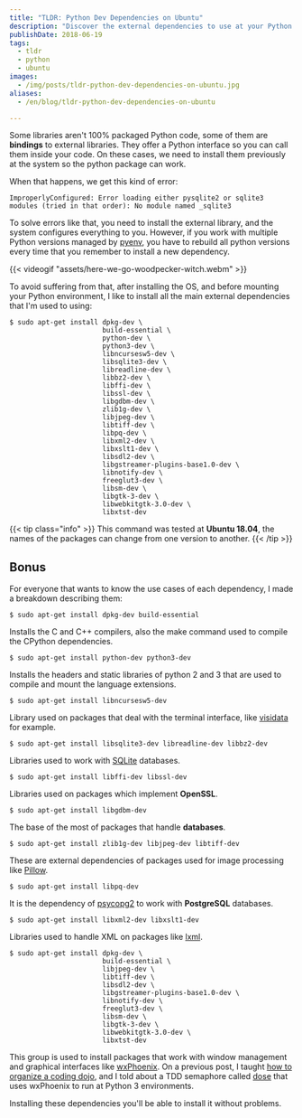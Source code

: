 ```yaml
---
title: "TLDR: Python Dev Dependencies on Ubuntu"
description: "Discover the external dependencies to use at your Python development environment on Ubuntu"
publishDate: 2018-06-19
tags:
  - tldr
  - python
  - ubuntu
images:
  - /img/posts/tldr-python-dev-dependencies-on-ubuntu.jpg
aliases:
  - /en/blog/tldr-python-dev-dependencies-on-ubuntu

---
```


Some libraries aren't 100% packaged Python code, some of them are **bindings** to external libraries. They offer a Python interface so you can call them inside your code. On these cases, we need to install them previously at the system so the python package can work.

When that happens, we get this kind of error:

```console
ImproperlyConfigured: Error loading either pysqlite2 or sqlite3 modules (tried in that order): No module named _sqlite3
```

To solve errors like that, you need to install the external library, and the system configures everything to you. However, if you work with multiple Python versions managed by [pyenv](https://github.com/pyenv/pyenv), you have to rebuild all python versions every time that you remember to install a new dependency.

{{< videogif "assets/here-we-go-woodpecker-witch.webm" >}}

To avoid suffering from that, after installing the OS, and before mounting your Python environment, I like to install all the main external dependencies that I'm used to using:

```console
$ sudo apt-get install dpkg-dev \
                       build-essential \
                       python-dev \
                       python3-dev \
                       libncursesw5-dev \
                       libsqlite3-dev \
                       libreadline-dev \
                       libbz2-dev \
                       libffi-dev \
                       libssl-dev \
                       libgdbm-dev \
                       zlib1g-dev \
                       libjpeg-dev \
                       libtiff-dev \
                       libpq-dev \
                       libxml2-dev \
                       libxslt1-dev \
                       libsdl2-dev \
                       libgstreamer-plugins-base1.0-dev \
                       libnotify-dev \
                       freeglut3-dev \
                       libsm-dev \
                       libgtk-3-dev \
                       libwebkitgtk-3.0-dev \
                       libxtst-dev
```

{{< tip class="info" >}}
This command was tested at **Ubuntu 18.04**, the names of the packages can change from one version to another.
{{< /tip >}}

## Bonus

For everyone that wants to know the use cases of each dependency, I made a breakdown describing them:

```console
$ sudo apt-get install dpkg-dev build-essential
```

Installs the C and C++ compilers, also the make command used to compile the CPython dependencies.

```console
$ sudo apt-get install python-dev python3-dev
```

Installs the headers and static libraries of python 2 and 3 that are used to compile and mount the language extensions.

```console
$ sudo apt-get install libncursesw5-dev
```

Library used on packages that deal with the terminal interface, like [visidata](https://github.com/saulpw/visidata) for example.

```console
$ sudo apt-get install libsqlite3-dev libreadline-dev libbz2-dev
```

Libraries used to work with [SQLite](https://www.sqlite.org/index.html) databases.

```console
$ sudo apt-get install libffi-dev libssl-dev
```

Libraries used on packages which implement **OpenSSL**.

```console
$ sudo apt-get install libgdbm-dev
```

The base of the most of packages that handle **databases**.

```console
$ sudo apt-get install zlib1g-dev libjpeg-dev libtiff-dev
```

These are external dependencies of packages used for image processing like [Pillow](https://github.com/python-pillow/Pillow).

```console
$ sudo apt-get install libpq-dev
```

It is the dependency of [psycopg2](https://github.com/psycopg/psycopg2) to work with **PostgreSQL** databases.

```console
$ sudo apt-get install libxml2-dev libxslt1-dev
```

Libraries used to handle XML on packages like [lxml](https://github.com/lxml/lxml).

```console
$ sudo apt-get install dpkg-dev \
                       build-essential \
                       libjpeg-dev \
                       libtiff-dev \
                       libsdl2-dev \
                       libgstreamer-plugins-base1.0-dev \
                       libnotify-dev \
                       freeglut3-dev \
                       libsm-dev \
                       libgtk-3-dev \
                       libwebkitgtk-3.0-dev \
                       libxtst-dev
```

This group is used to install packages that work with window management and graphical interfaces like [wxPhoenix](https://github.com/wxWidgets/Phoenix). On a previous post, I taught [how to organize a coding dojo](/blog/coding-dojo-101/), and I told about a TDD semaphore called [dose](https://github.com/danilobellini/dose) that uses wxPhoenix to run at Python 3 environments.

Installing these dependencies you'll be able to install it without problems.
